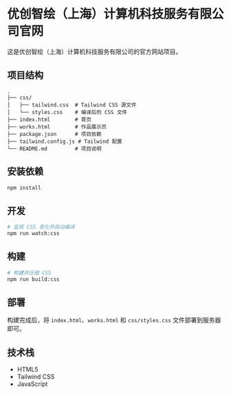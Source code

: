 # 优创智绘（上海）计算机科技服务有限公司官网

这是优创智绘（上海）计算机科技服务有限公司的官方网站项目。

## 项目结构

```
.
├── css/
│   ├── tailwind.css  # Tailwind CSS 源文件
│   └── styles.css    # 编译后的 CSS 文件
├── index.html        # 首页
├── works.html        # 作品展示页
├── package.json      # 项目依赖
├── tailwind.config.js # Tailwind 配置
└── README.md         # 项目说明
```

## 安装依赖

```bash
npm install
```

## 开发

```bash
# 监视 CSS 变化并自动编译
npm run watch:css
```

## 构建

```bash
# 构建并压缩 CSS
npm run build:css
```

## 部署

构建完成后，将 `index.html`、`works.html` 和 `css/styles.css` 文件部署到服务器即可。

## 技术栈

- HTML5
- Tailwind CSS
- JavaScript 